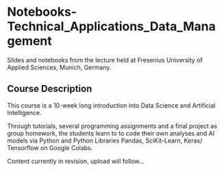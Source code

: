 # Notebooks-Technical_Applications_Data_Management
Slides and notebooks from the lecture held at Fresenius University of Applied Sciences, Munich, Germany.

## Course Description
This course is a 10-week long introduction into Data Science and Artificial Intelligence.

Through tutorials, several programming assignments and a final project as group homework, the students learn to to code their own analyses and AI models via Python and Python Libraries Pandas, SciKit-Learn, Keras/ Tensorflow on Google Colabs.

 Content currently in revision, upload will follow...
